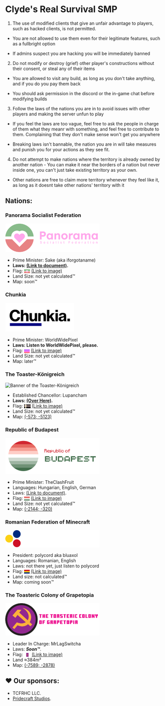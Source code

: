 # Clyde's Real Survival SMP

1. The use of modified clients that give an unfair advantage to players, such as hacked clients, is not permitted.

- You are not allowed to use them even for their legitimate features, such as a fullbright option

- If admins suspect you are hacking you will be immediately banned

2. Do not modify or destroy (grief) other player's constructions without their consent, or steal any of their items

- You are allowed to visit any build, as long as you don't take anything, and if you do you pay them back

- You should ask permission in the discord or the in-game chat before modifying builds

3. Follow the laws of the nations you are in to avoid issues with other players and making the server unfun to play

- If you feel the laws are too vague, feel free to ask the people in charge of them what they meanr with something, and feel free to contribute to them. Complaining that they don't make sense won't get you anywhere

<!--thanks echo -->

- Breaking laws isn't bannable, the nation you are in will take measures and punish you for your actions as they see fit.

4. Do not attempt to make nations where the territory is already owned by another nation - You can make it near the borders of a nation but never inside one, you can't just take existing territory as your own.

- Other nations are free to claim more territory whenever they feel like it, as long as it doesnt take other nations' territory with it

<!--No, you can't make your house a nation if it was inside psf borders. -->


<!-- ## Server Rules:
1. The usage of modified clients that gives unfair advantage to players is not permitted. **TL;DR Do not cheat.**
2. Do not modify (or destroy) other players' constructions, or take their items, without their permission. **TL;DR Do not grief or steal.**

**Failing to follow these basic rules will result in a ban.** -->

## Nations:

### Panorama Socialist Federation
<img width="300px" alt="Banner of Republic of Panorama" src="./Nations/Republic%20of%20Panorama/Banner.svg"> <!-- this needs to be updated moyai -->

- Prime Minister: Sake (aka iforgotaname)
- **Laws: [(Link to document)](./Nations/Republic%20of%20Panorama/Laws.md).**
- Flag: <img height="12px" alt="Flag of Panorama Socialist Federation" style="vertical-align: middle;" src="./Nations/Republic%20of%20Panorama/Flag.svg"> [(Link to image)](./Nations/Republic%20of%20Panorama/Flag.svg)
- Land Size: not yet calculated™
- Map: soon™

<!-- ### Democratic Republic of Rayland
<img width="220px" alt="Banner of the Democratic Republic of Rayland" src="./Nations/Democratic%20Republic%20of%20Rayland/bannre.png">


- President: NormalFery
- **Laws: [(Over Here)](./Nations/Democratic%20Republic%20of%20Rayland/Laws.md).**
- Flag: <img height="12px" alt="Flag of the Democratic Republic of Rayland" style="vertical-align: middle;" src="./Nations/Democratic%20Republic%20of%20Rayland/DRR_temp_flag.png"> [(Link to image)](./Nations/Democratic%20Republic%20of%20Rayland/DRR_temp_flag.png)
- Land Size: not yet calculated™
- Map: soon™ -->

### Chunkia
<img width="220px" alt="Banner of Chunkia" src="./Nations/Chunkia/chunkiaBanner.png">


- Prime Minister: WorldWidePixel
- **Laws: Listen to WorldWidePixel, please.**
- Flag: <img height="12px" alt="Flag of Chunkia" style="vertical-align: middle;" src="./Nations/Chunkia/chunkia512.png"> [(Link to image)](./Nations/Chunkia/chunkia512.png)
- Land Size: not yet calculated™
- Map: later™ 

### The Toaster-Königreich
<img width="280px" alt="Banner of the Toaster-Königreich" src="./Nations/The%20Toaster-Königreich/banner.svg">


- Established Chancellor: Lupancham
- **Laws: [(Over Here)](./Nations/The%20Toaster-Königreich/Laws.md).**
- Flag: <img height="12px" alt="Flag of the Toaster-Königreich" style="vertical-align: middle;" src="./Nations/The%20Toaster-Königreich/The%20Toaster-Königreich%20Flag.svg"> [(Link to image)](./Nations/The%20Toaster-Königreich/The%20Toaster-Königreich%20Flag.svg)
- Land Size: not yet calculated™
- Map: [(-573; -5123)](https://crss.blurryface.xyz/map?center=-573;-5123) 

### Republic of Budapest
<img width="300px" alt="Banner of Republic of Panorama" src="./Nations/Republic of Budapest/Assets/Banner.svg">

- Prime Minister: TheClashFruit
- Languages: Hungarian, English, German
- Laws: [(Link to document)](./Nations/Republic%20of%20Budapest/Laws.md).
- Flag: <img height="12px" alt="Flag of Republic of Budapest" style="vertical-align: middle;" src="./Nations/Republic%20of%20Budapest/Assets/Flag.svg"> [(Link to image)](./Nations/Republic%20of%20Budapest/Assets/Flag.svg)
- Land Size: not yet calculated™
- Map: [(-2144; -320)](https://crss.blurryface.xyz/map?center=-2144.5;-320.5)

### Romanian Federation of Minecraft
<img width="300px" alt="Logo of the Romanian Federation of Minecraft" src="./Nations/Romanian Federation of Minecraft/RFM logo.svg">

- President: polycord aka bluaxol
- Languages: Romanian, English
- Laws: not there yet, just listen to polycord
- Flag: <img height="12px" alt="Flag of the Romanian Federation of Minecraft" style="vertical-align:middle;" src="./Nations/Romanian%20Federation%20of%20Minecraft/FMC flag.svg"> [(Link to image)](./Nations/Romanian%20Federation%20of%20Minecraft/FMC%20flag.svg)
- Land size: not calculated™
- Map: coming soon™

### The Toasteric Colony of Grapetopia
<img width="300px" alt="Banner of TCG" src="./Nations/Grapetopia/TCGlogo.svg">

- Leader In Charge: MrLagSwitcha
- Laws: ***Soon™***.
- Flag: <img height="12px" alt="Flag of TCG" style="vertical-align: middle;" src="./Nations/Grapetopia/TCG.svg"> [(Link to image)](./Nations/Grapetopia/TCG.svg)
- Land ≈384m²
- Map: [(-7589; -2878)](https://crss.blurryface.xyz/map?center=-7589;2878)

<!-- ### Public Browser Map

The server also has a [(Public Map!)](http://141.147.29.5:25582/#crss;flat;64,64,-60;0) -->

## ♥ Our sponsors:
- TCFRHC LLC.
- [Pridecraft Studios](https://pridecraft.gay).